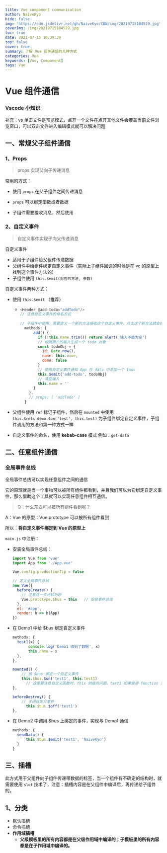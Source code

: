 ```yaml
---
title: Vue component communication
author: NaiveKyo
hide: false
img: 'https://cdn.jsdelivr.net/gh/NaiveKyo/CDN/img/20210715104529.jpg'
coverImg: /img/20210715104529.jpg
toc: true
date: 2021-07-15 10:39:39
top: false
cover: true
summary: 了解 Vue 组件通信的几种方式
categories: Vue
keywords: [Vue, Component]
tags: Vue
---
```




# Vue 组件通信



### Vscode 小知识

补充：vs 单击文件是预览模式，点开一个文件在点开其他文件会覆盖当前文件浏览窗口，可以双击文件进入编辑模式就可以解决问题



## 一、常规父子组件通信

### 1、Props

> props 实现父向子传递消息

常用的方式：

- 使用 `props` 在父子组件之间传递消息
- `props` 可以绑定函数或者数据

- 子组件需要接收消息，然后使用





### 2、自定义事件

> 自定义事件实现子向父传递消息



自定义事件

- 适用于子组件给父组件传递数据
- 父组件中给组件绑定自定义事件（实际上子组件回调的时候是在 vc 的原型上找到这个事件方法的）
- 子组件使用 `this.$emit(对应的方法, 参数)`



自定义事件两种方式：

- 使用 `this.$emit` （推荐）

  - ```javascript
    <Header @add-todo="addTodo"/>
    // 注意自定义事件的命名方式
      
    // 子组件中使用，需要定义一个新的方法接收这个自定义事件，点击这个新方法就会执行父组件的回调，从而实现子组件向父组件传递消息
      methods: {
          add() {
            if (!this.name.trim()) return alert('输入不能为空')
            // 根据用户的输入生成一个 todo 对象
            const todoObj = {
              id: Date.now(),
              name: this.name,
              done: false
            }
            // 使用自定义事件通知 App 在 data 中添加一个 todo
            this.$emit('add-todo', todoObj)
            // 清空输入
            this.name = ''
          }
        },
        // props: [ 'addTodo' ]
      }

- 父组件使用 `ref` 标记子组件，然后在 `mounted` 中使用 `this.$refs.demo.$on('test', this.test)` 为子组件绑定自定义事件，子组件调用的方法和第一种方式一样

- 自定义事件的命名，使用 **kebab-case** 模式 例如：`get-data`



## 二、任意组件通信

### 全局事件总线

全局事件总线可以实现任意组件之间的通信

它的原理就是当一个事物可以被所有组件都看到，并且我们可以为它绑定自定义事件，那么借助这个工具就可以实现任意组件相互通信。



> Q：什么东西可以被所有组件看到呢？

A：Vue 的原型：Vue.prototype 可以被所有组件看到

所以：**将自定义事件绑定到 Vue 的原型上**



`main.js` 中注册：



- 安装全局事件总线：

  ```javascript
  import Vue from 'vue'
  import App from './App.vue'
  
  Vue.config.productionTip = false
  
  // 定义全局事件总线
  new Vue({
    beforeCreate() {
      // 注意这一步比较巧妙
      Vue.prototype.$bus = this   // 安装事件总线
    },
    el: '#app',
    render: h => h(App)
  })
  ```

- 在 Demo1 中给 $bus 绑定自定义事件

  ```javascript
  methods: {
    test1(x) {
   		 console.log('Demo1 收到了数据', x)
   		 this.name = x
    },
  },
  
  mounted() {
      // 给 $bus 绑定一个自定义事件
      this.$bus.$on('test1', this.test1)
  		// 这里要注意自定义函数时，this 的指向问题，test1 如果使用 function 定义，则 this 指向 $bus
  },
  
  beforeDestroy() {
      // 关闭自定义事件
  		this.$bus.$off('test1')
  },
  ```

- 在 Demo2 中调用 $bus 上绑定的事件，实现与 Demo1 通信

  ```javascript
  methods: {
  	sendData() {
  		this.$bus.$emit('test1', 'NaiveKyo')
  	}
  }
  ```



## 三、插槽

此方式用于父组件向子组件传递带数据的标签，当一个组件有不确定的结构时，就需要使用 `slot` 技术了，注意：插槽内容是在父组件中编译后，再传递给子组件的。



## 1、分类

- 默认插槽
- 命令插槽
- **作用域插槽**
  - **父级模板里的所有内容都是在父级作用域中编译的；子模板里的所有内容都是在子作用域中编译的。**

